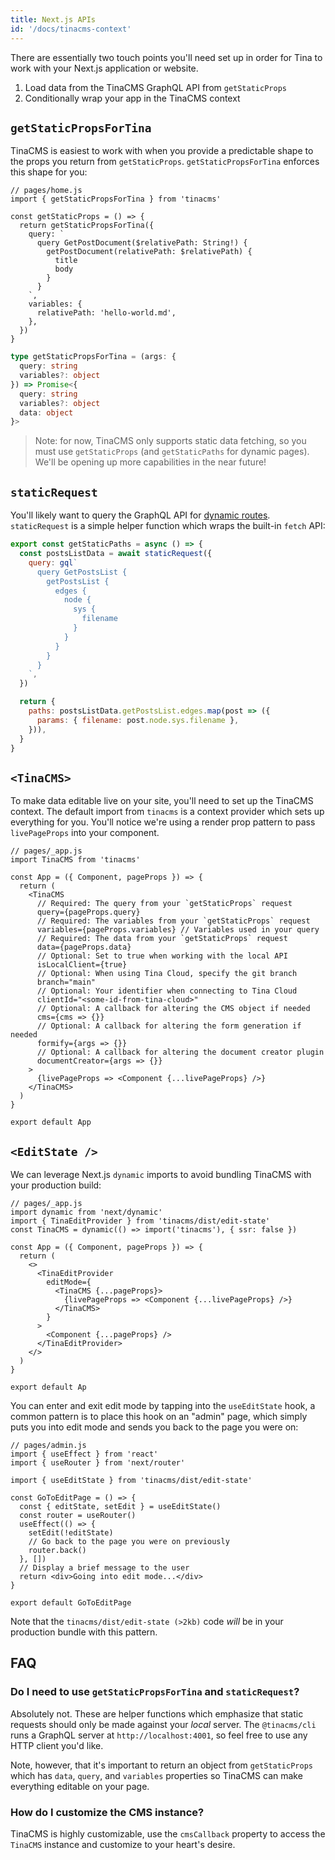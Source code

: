 ```yaml
---
title: Next.js APIs
id: '/docs/tinacms-context'
---
```


There are essentially two touch points you'll need set up in order for Tina to work with your Next.js application or website.

1. Load data from the TinaCMS GraphQL API from `getStaticProps`
2. Conditionally wrap your app in the TinaCMS context

## `getStaticPropsForTina`

TinaCMS is easiest to work with when you provide a predictable shape to the props you return from `getStaticProps`. `getStaticPropsForTina` enforces this shape for you:

```tsx
// pages/home.js
import { getStaticPropsForTina } from 'tinacms'

const getStaticProps = () => {
  return getStaticPropsForTina({
    query: `
      query GetPostDocument($relativePath: String!) {
        getPostDocument(relativePath: $relativePath) {
          title
          body
        }
      }
    `,
    variables: {
      relativePath: 'hello-world.md',
    },
  })
}
```

```ts
type getStaticPropsForTina = (args: {
  query: string
  variables?: object
}) => Promise<{
  query: string
  variables?: object
  data: object
}>
```

> Note: for now, TinaCMS only supports static data fetching, so you must use `getStaticProps` (and `getStaticPaths` for dynamic pages). We'll be opening up more capabilities in the near future!

## `staticRequest`

You'll likely want to query the GraphQL API for [dynamic routes](https://nextjs.org/docs/basic-features/data-fetching#getstaticpaths-static-generation). `staticRequest` is a simple helper function which wraps the built-in `fetch` API:

```js
export const getStaticPaths = async () => {
  const postsListData = await staticRequest({
    query: gql`
      query GetPostsList {
        getPostsList {
          edges {
            node {
              sys {
                filename
              }
            }
          }
        }
      }
    `,
  })

  return {
    paths: postsListData.getPostsList.edges.map(post => ({
      params: { filename: post.node.sys.filename },
    })),
  }
}
```

## `<TinaCMS>`

To make data editable live on your site, you'll need to set up the TinaCMS context. The default import from `tinacms` is a context provider which sets up everything for you. You'll notice we're using a render prop pattern to pass `livePageProps` into your component.

```tsx
// pages/_app.js
import TinaCMS from 'tinacms'

const App = ({ Component, pageProps }) => {
  return (
    <TinaCMS
      // Required: The query from your `getStaticProps` request
      query={pageProps.query}
      // Required: The variables from your `getStaticProps` request
      variables={pageProps.variables} // Variables used in your query
      // Required: The data from your `getStaticProps` request
      data={pageProps.data}
      // Optional: Set to true when working with the local API
      isLocalClient={true}
      // Optional: When using Tina Cloud, specify the git branch
      branch="main"
      // Optional: Your identifier when connecting to Tina Cloud
      clientId="<some-id-from-tina-cloud>"
      // Optional: A callback for altering the CMS object if needed
      cms={cms => {}}
      // Optional: A callback for altering the form generation if needed
      formify={args => {}}
      // Optional: A callback for altering the document creator plugin
      documentCreator={args => {}}
    >
      {livePageProps => <Component {...livePageProps} />}
    </TinaCMS>
  )
}

export default App
```

## `<EditState />`

We can leverage Next.js `dynamic` imports to avoid bundling TinaCMS with your production build:

```tsx
// pages/_app.js
import dynamic from 'next/dynamic'
import { TinaEditProvider } from 'tinacms/dist/edit-state'
const TinaCMS = dynamic(() => import('tinacms'), { ssr: false })

const App = ({ Component, pageProps }) => {
  return (
    <>
      <TinaEditProvider
        editMode={
          <TinaCMS {...pageProps}>
            {livePageProps => <Component {...livePageProps} />}
          </TinaCMS>
        }
      >
        <Component {...pageProps} />
      </TinaEditProvider>
    </>
  )
}

export default Ap
```

You can enter and exit edit mode by tapping into the `useEditState` hook, a common pattern is to place this hook on an "admin" page, which simply puts you into edit mode and sends you back to the page you were on:

```tsx
// pages/admin.js
import { useEffect } from 'react'
import { useRouter } from 'next/router'

import { useEditState } from 'tinacms/dist/edit-state'

const GoToEditPage = () => {
  const { editState, setEdit } = useEditState()
  const router = useRouter()
  useEffect(() => {
    setEdit(!editState)
    // Go back to the page you were on previously
    router.back()
  }, [])
  // Display a brief message to the user
  return <div>Going into edit mode...</div>
}

export default GoToEditPage
```

Note that the `tinacms/dist/edit-state (>2kb)` code _will_ be in your production bundle with this pattern.

## FAQ

### Do I need to use `getStaticPropsForTina` and `staticRequest`?

Absolutely not. These are helper functions which emphasize that static requests should only be made against your _local_ server. The `@tinacms/cli` runs a GraphQL server at `http://localhost:4001`, so feel free to use any HTTP client you'd like.

Note, however, that it's important to return an object from `getStaticProps` which has `data`, `query`, and `variables` properties so TinaCMS can make everything editable on your page.

### How do I customize the CMS instance?

TinaCMS is highly customizable, use the `cmsCallback` property to access the `TinaCMS` instance and customize to your heart's desire.
